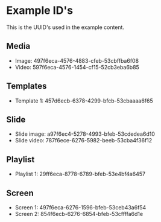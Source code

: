 # Example ID's

This is the UUID's used in the example content.

## Media

* Image: 497f6eca-4576-4883-cfeb-53cbffba6f08
* Video: 597f6eca-4576-1454-cf15-52cb3eba6b85

## Templates

* Template 1: 457d6ecb-6378-4299-bfcb-53cbaaaa6f65

## Slide

* Slide image: a97f6ec4-5278-4993-bfeb-53cdedea6d10
* Slide video: 787f6ece-6276-5982-beeb-53cba4f36f12

## Playlist

* Playlist 1: 29ff6eca-8778-6789-bfeb-53e4bf4a6457

## Screen

* Screen 1: 497f6eca-6276-1596-bfeb-53ceb43a6f54
* Screen 2: 854f6ecb-6276-6854-bfeb-53cffffa6d1e